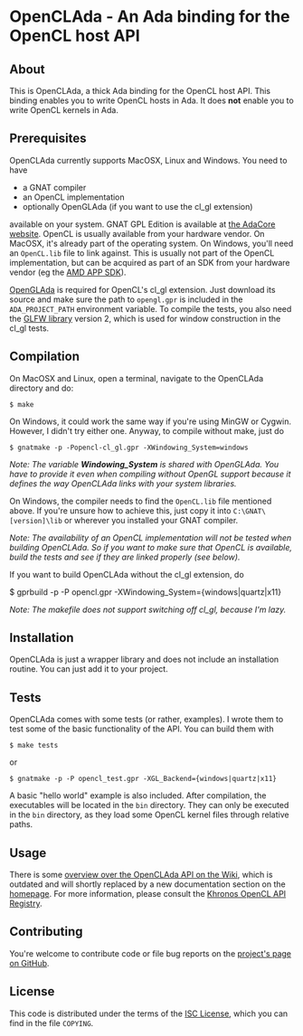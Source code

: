 # OpenCLAda - An Ada binding for the OpenCL host API

## About
This is OpenCLAda, a thick Ada binding for the OpenCL host API.
This binding enables you to write OpenCL hosts in Ada. It does **not**
enable you to write OpenCL kernels in Ada.

## Prerequisites

OpenCLAda currently supports MacOSX, Linux and Windows. You need to have

 - a GNAT compiler
 - an OpenCL implementation
 - optionally OpenGLAda (if you want to use the cl_gl extension)

available on your system. GNAT GPL Edition is available at
[the AdaCore website][7]. OpenCL is
usually available from your hardware vendor. On MacOSX, it's already part of
the operating system. On Windows, you'll need an `OpenCL.lib` file to link
against. This is usually not part of the OpenCL implementation, but can be
acquired as part of an SDK from your hardware vendor (eg the
[AMD APP SDK][6]).

[OpenGLAda][8] is required for OpenCL's
cl_gl extension. Just download its source and make sure the path to `opengl.gpr`
is included in the `ADA_PROJECT_PATH` environment variable. To compile the tests,
you also need the [GLFW library][9] version 2, which is used
for window construction in the cl_gl tests.

## Compilation

On MacOSX and Linux, open a terminal, navigate to the OpenCLAda directory and do:

	$ make

On Windows, it could work the same way if you're using MinGW or Cygwin.
However, I didn't try either one. Anyway, to compile without make, just do

	$ gnatmake -p -Popencl-cl_gl.gpr -XWindowing_System=windows

*Note: The variable __Windowing_System__ is shared with OpenGLAda. You have to
provide it even when compiling without OpenGL support because it defines the way
OpenCLAda links with your system libraries.*

On Windows, the compiler needs to find the `OpenCL.lib` file mentioned above. If
you're unsure how to achieve this, just copy it into `C:\GNAT\[version]\lib` or
wherever you installed your GNAT compiler.

*Note: The availability of an OpenCL implementation will not be tested when
building OpenCLAda. So if you want to make sure that OpenCL is available,
build the tests and see if they are linked properly (see below).*

If you want to build OpenCLAda without the cl_gl extension, do

   $ gprbuild -p -P opencl.gpr -XWindowing_System={windows|quartz|x11}

*Note: The makefile does not support switching off cl_gl, because I'm lazy.*

## Installation

OpenCLAda is just a wrapper library and does not include an installation routine.
You can just add it to your project.

## Tests

OpenCLAda comes with some tests (or rather, examples). I wrote them to test
some of the basic functionality of the API. You can build them with

	$ make tests

or

	$ gnatmake -p -P opencl_test.gpr -XGL_Backend={windows|quartz|x11}
	
A basic "hello world" example is also included. After compilation,
the executables will be located in the `bin` directory. They can only be
executed in the `bin` directory, as they load some OpenCL kernel files through
relative paths.

## Usage

There is some
[overview over the OpenCLAda API on the Wiki][1], which is outdated and will
shortly replaced by a new documentation section on the [homepage][2].
For more information, please consult the [Khronos OpenCL API Registry][3].

## Contributing

You're welcome to contribute code or file bug reports on the
[project's page on GitHub][4].

## License

This code is distributed under the terms of the [ISC License][5], which you can
find in the file `COPYING`.

 [1]: https://github.com/flyx/OpenCLAda/wiki/Overview
 [2]: http://flyx.github.io/OpenCLAda
 [3]: http://www.khronos.org/registry/cl/
 [4]: https://github.com/flyx/OpenCLAda
 [5]: http://opensource.org/licenses/ISC
 [6]: http://developer.amd.com/tools-and-sdks/heterogeneous-computing/amd-accelerated-parallel-processing-app-sdk/
 [7]: http://libre.adacore.com/libre/download/
 [8]: https://flyx.github.io/OpenGLAda
 [9]: http://www.glfw.org/